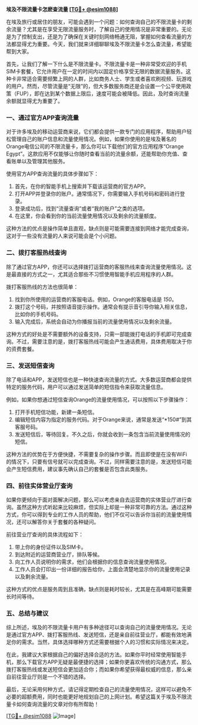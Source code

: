 **埃及不限流量卡怎麽查流量 [[TG💪+ @esim1088](https://t.me/s/esim1088)]**

在埃及旅行或居住的朋友，可能会遇到一个问题：如何查询自己的不限流量卡的剩余流量？尤其是在享受无限流量服务时，了解自己的使用情况是非常重要的。无论是为了控制支出，还是为了确保在关键时刻网络畅通无阻，掌握如何查看流量的方法都显得尤为重要。今天，我们就来详细聊聊埃及不限流量卡怎么查流量，希望能帮到大家。

首先，让我们了解一下什么是不限流量卡。不限流量卡是一种非常受欢迎的手机SIM卡套餐，它允许用户在一定的时间内以固定价格享受无限的数据流量服务。这种卡非常适合需要频繁上网的人群，比如商务人士、学生或者喜欢刷视频、玩游戏的用户。然而，尽管流量是“无限”的，但大多数服务商还是会设置一个公平使用政策（FUP），即在达到某个数据上限后，速度可能会被降低。因此，及时查询流量余额就显得尤为重要了。

### **一、通过官方APP查询流量**

对于许多埃及的移动运营商来说，它们都会提供一款专门的应用程序，帮助用户轻松管理自己的账户信息和流量使用情况。例如，如果你使用的是埃及著名的Orange电信公司的不限流量卡，那么你可以下载他们的官方应用程序“Orange Egypt”。这款应用不仅能够让你随时查看当前的流量余额，还能帮助你充值、查看账单以及管理其他服务。

使用官方APP查询流量的具体步骤如下：

1. 首先，在你的智能手机上搜索并下载该运营商的官方APP。
2. 打开APP并登录你的账户。通常情况下，你需要输入手机号码和密码进行登录。
3. 登录成功后，找到“流量查询”或者“我的账户”之类的选项。
4. 在这里，你会看到你的当前流量使用情况以及剩余的流量额度。

这种方法的优点是操作简单且直观，缺点则是可能需要连接到网络才能完成查询，这对于一些没有流量的人来说可能会是个小问题。

### **二、拨打客服热线查询**

除了通过官方APP，你还可以选择拨打运营商的客服热线来查询流量使用情况。这是最直接的方式之一，尤其适合那些不习惯使用智能手机应用程序的人群。

拨打客服热线的方法也很简单：

1. 找到你所使用的运营商的客服电话。例如，Orange的客服电话是 *150*。
2. 拨打这个号码，并按照语音提示操作。通常会有提示音引导你输入相关信息，比如你的手机号码。
3. 输入完成后，系统会自动为你播报当前的流量使用情况以及剩余流量。

这种方式的好处是不需要额外的设备支持，只需一部能拨打电话的手机即可完成查询。不过，需要注意的是，拨打客服热线可能会产生通话费用，具体费用取决于你的资费套餐。

### **三、发送短信查询**

除了电话和APP，发送短信也是一种快速查询流量的方式。大多数运营商都会提供特定的服务代码，用户可以通过发送简单的短信指令来获取流量信息。

例如，如果你想通过短信查询Orange的流量使用情况，可以按照以下步骤操作：

1. 打开手机短信功能，新建一条短信。
2. 编辑短信内容为指定的服务代码。对于Orange来说，通常是发送“*150#”到其客服号码。
3. 发送短信后，等待回复。不久之后，你就会收到一条包含当前流量使用情况的短信。

这种方法的优势在于方便快捷，不需要复杂的操作步骤。而且即使是在没有WiFi的情况下，只要有信号就可以完成查询。不过，同样需要注意的是，发送短信可能会产生短信费用，建议事先确认自己的套餐是否包含此类服务。

### **四、前往实体营业厅查询**

如果你更倾向于面对面解决问题，那么可以考虑亲自去运营商的实体营业厅进行查询。虽然这种方式听起来比较麻烦，但实际上却是一种非常可靠的方法。通过这种方式，你可以得到专业的工作人员的帮助，他们不仅可以告诉你当前的流量使用情况，还可以解答你关于套餐的各种疑问。

前往营业厅查询的具体流程如下：

1. 带上你的身份证件以及SIM卡。
2. 到达附近的运营商营业厅，排队等候。
3. 向工作人员说明你的需求，他们会根据你的信息查询流量使用情况。
4. 工作人员会打印出一份详细的报告给你，上面会清楚地显示你的流量使用记录以及剩余流量。

这种方式的优点是服务周到且准确，缺点则是耗时较长，尤其是在高峰期可能需要长时间等待。

### **五、总结与建议**

综上所述，埃及的不限流量卡用户有多种途径可以查询自己的流量使用情况。无论是通过官方APP、拨打客服热线、发送短信，还是亲自前往营业厅，都能有效地满足你的需求。当然，具体选择哪种方式还需要根据个人的习惯和实际情况来决定。

在此，我建议大家根据自己的偏好选择合适的方法。如果你平时经常使用智能手机，那么下载官方APP无疑是最便捷的选择；如果你更喜欢传统的沟通方式，那么拨打客服热线或发送短信会更加适合你；而如果你希望获得最权威的信息，那么亲自前往营业厅则是一个不错的选择。

最后，无论采用何种方式，请记得定期检查自己的流量使用情况，这样可以避免不必要的超额费用，同时也能更好地规划自己的上网计划。希望这篇关于埃及不限流量卡如何查询流量的文章对你有所帮助！

[[TG💪+ @esim1088](https://t.me/s/esim1088) ![Image](https://i.postimg.cc/4NQfJmqS/Snipaste-2025-05-13-00-14-12.png)]
